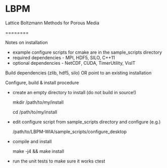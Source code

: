 LBPM
========

Lattice Boltzmann Methods for Porous Media

========

Notes on installation

* example configure scripts for cmake are in the sample_scripts directory
* required dependencies - MPI, HDF5, SILO, C++11
* optional dependencies - NetCDF, CUDA, TimerUtility, VisIT


Build dependencies (zlib, hdf5, silo) OR point to an existing installation

Configure, build & install procedure
* create an empty directory to install (do not build in source!)

   mkdir /path/to/my/install

   cd /path/to/my/install

* edit configure script from sample_scripts directory and configure (e.g.)

   /path/to/LBPM-WIA/sample_scripts/configure_desktop 

* compile and install

   make -j4 && make install

* run the unit tests to make sure it works
   ctest
